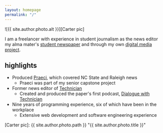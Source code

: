 ```yaml
---
layout: homepage
permalink: "/"
---
```


![{{ site.author.photo.alt }}][Carter pic]

I am a freelancer with experience in student journalism as the news editor my alma mater's [student newspaper][Technician] and through my own [digital media project][Praeci].

## highlights

* Produced [Praeci][Praeci], which covered NC State and Raleigh news
    * Praeci was part of my senior capstone project
* Former news editor of [Technician][technician]
    * Created and produced the paper's first podcast, [Dialogue with Technician][Dialogue]
* Nine years of programming experience, six of which have been in the workplace
    * Extensive web development and software engineering experience


[Carter pic]: {{ site.author.photo.path }} "{{ site.author.photo.title }}"

[Dialogue]: https://overcast.fm/itunes1275744725/dialogue-with-technician
[Praeci]: http://praeci.com
[Technician]: http://technicianonline.com
